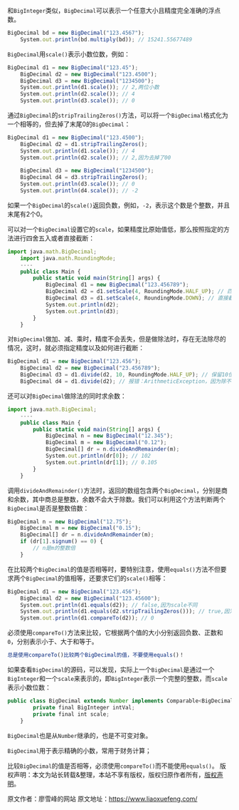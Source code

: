 


和`BigInteger`类似，`BigDecimal`可以表示一个任意大小且精度完全准确的浮点数。


```js 
BigDecimal bd = new BigDecimal("123.4567");
    System.out.println(bd.multiply(bd)); // 15241.55677489
```

`BigDecimal`用`scale()`表示小数位数，例如：


```js 
BigDecimal d1 = new BigDecimal("123.45");
    BigDecimal d2 = new BigDecimal("123.4500");
    BigDecimal d3 = new BigDecimal("1234500");
    System.out.println(d1.scale()); // 2,两位小数
    System.out.println(d2.scale()); // 4
    System.out.println(d3.scale()); // 0
```

通过`BigDecimal`的`stripTrailingZeros()`方法，可以将一个`BigDecimal`格式化为一个相等的，但去掉了末尾0的`BigDecimal`：


```js 
BigDecimal d1 = new BigDecimal("123.4500");
    BigDecimal d2 = d1.stripTrailingZeros();
    System.out.println(d1.scale()); // 4
    System.out.println(d2.scale()); // 2,因为去掉了00
    
    BigDecimal d3 = new BigDecimal("1234500");
    BigDecimal d4 = d3.stripTrailingZeros();
    System.out.println(d3.scale()); // 0
    System.out.println(d4.scale()); // -2
```

如果一个`BigDecimal`的`scale()`返回负数，例如，`-2`，表示这个数是个整数，并且末尾有2个0。

可以对一个`BigDecimal`设置它的`scale`，如果精度比原始值低，那么按照指定的方法进行四舍五入或者直接截断：

```js 
import java.math.BigDecimal;
    import java.math.RoundingMode;
    ----
    public class Main {
        public static void main(String[] args) {
            BigDecimal d1 = new BigDecimal("123.456789");
            BigDecimal d2 = d1.setScale(4, RoundingMode.HALF_UP); // 四舍五入，123.4568
            BigDecimal d3 = d1.setScale(4, RoundingMode.DOWN); // 直接截断，123.4567
            System.out.println(d2);
            System.out.println(d3);
        }
    }
```

对`BigDecimal`做加、减、乘时，精度不会丢失，但是做除法时，存在无法除尽的情况，这时，就必须指定精度以及如何进行截断：


```js 
BigDecimal d1 = new BigDecimal("123.456");
    BigDecimal d2 = new BigDecimal("23.456789");
    BigDecimal d3 = d1.divide(d2, 10, RoundingMode.HALF_UP); // 保留10位小数并四舍五入
    BigDecimal d4 = d1.divide(d2); // 报错：ArithmeticException，因为除不尽
```

还可以对`BigDecimal`做除法的同时求余数：


```js 
import java.math.BigDecimal;
    ----
    public class Main {
        public static void main(String[] args) {
            BigDecimal n = new BigDecimal("12.345");
            BigDecimal m = new BigDecimal("0.12");
            BigDecimal[] dr = n.divideAndRemainder(m);
            System.out.println(dr[0]); // 102
            System.out.println(dr[1]); // 0.105
        }
    }
```

调用`divideAndRemainder()`方法时，返回的数组包含两个`BigDecimal`，分别是商和余数，其中商总是整数，余数不会大于除数。我们可以利用这个方法判断两个`BigDecimal`是否是整数倍数：


```js 
BigDecimal n = new BigDecimal("12.75");
    BigDecimal m = new BigDecimal("0.15");
    BigDecimal[] dr = n.divideAndRemainder(m);
    if (dr[1].signum() == 0) {
        // n是m的整数倍
    }
```

在比较两个`BigDecimal`的值是否相等时，要特别注意，使用`equals()`方法不但要求两个`BigDecimal`的值相等，还要求它们的`scale()`相等：

```js 
BigDecimal d1 = new BigDecimal("123.456");
    BigDecimal d2 = new BigDecimal("123.45600");
    System.out.println(d1.equals(d2)); // false,因为scale不同
    System.out.println(d1.equals(d2.stripTrailingZeros())); // true,因为d2去除尾部0后scale变为2
    System.out.println(d1.compareTo(d2)); // 0
```

必须使用`compareTo()`方法来比较，它根据两个值的大小分别返回负数、正数和`0`，分别表示小于、大于和等于。


```js 
总是使用compareTo()比较两个BigDecimal的值，不要使用equals()！
```

如果查看`BigDecimal`的源码，可以发现，实际上一个`BigDecimal`是通过一个`BigInteger`和一个`scale`来表示的，即`BigInteger`表示一个完整的整数，而`scale`表示小数位数：


```js 
public class BigDecimal extends Number implements Comparable<BigDecimal> {
        private final BigInteger intVal;
        private final int scale;
    }
```

`BigDecimal`也是从`Number`继承的，也是不可变对象。

`BigDecimal`用于表示精确的小数，常用于财务计算；

比较`BigDecimal`的值是否相等，必须使用`compareTo()`而不能使用`equals()`。
版权声明：本文为站长转载&整理，本站不享有版权，版权归原作者所有，[版权声明](https://gitee.com/hezhiyuan007/java-notes/raw/master/disclaimer.md)。




原文作者：廖雪峰的网站 原文地址：https://www.liaoxuefeng.com/